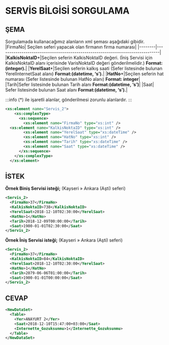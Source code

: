# SERVİS BİLGİSİ SORGULAMA

## ŞEMA

Sorgulamada kullanacağımız alanların xml şeması aşağıdaki gibidir.
|FirmaNo| Seçilen seferi yapacak olan firmanın firma numarası|
|--------|-------------------------------------------------------------------------------|
|**KalkisNoktaID***|Seçilen seferin KalkisNoktaID değeri. (İniş Servisi için KalkisNoktaID alanı içerisinde VarisNoktaID değeri gönderilmelidir.) **Format:(integer).**|
|**YerelSaat***|Seçilen seferin kalkış saati (Sefer listesinde bulunan YerelInternetSaat alanı) **Format:(datetime, ‘s’).**|
|**HatNo***|Seçilen seferin hat numarası (Sefer listesinde bulunan HatNo alanı) **Format: integer**|
|Tarih|Sefer listesinde bulunan Tarih alanı **Format:(datetime, ‘s’)**|
|Saat| Sefer listesinde bulunan Saat alanı **Format:(datetime, ‘s’).**|

:::info
(*) ile işaretli alanlar, gönderilmesi zorunlu alanlardır.
:::

```xml
<xs:element name="Servis_2">
    <xs:complexType>
      <xs:sequence>
        <xs:element name="FirmaNo" type="xs:int" />
  <xs:element name="KalkisNoktaID" type="xs:int" />
        <xs:element name="YerelSaat" type="xs:dateTime" />
        <xs:element name="HatNo" type="xs:int" />
        <xs:element name="Tarih" type="xs:dateTime" />
        <xs:element name="Saat" type="xs:dateTime" />
      </xs:sequence>
    </xs:complexType>
  </xs:element>
```

## İSTEK

**Örnek Biniş Servisi isteği;** (Kayseri » Ankara (Aşti) seferi)

```xml
<Servis_2>
  <FirmaNo>37</FirmaNo>
  <KalkisNoktaID>738</KalkisNoktaID>
  <YerelSaat>2018-12-10T02:30:00</YerelSaat>
  <HatNo>1</HatNo>
  <Tarih>2018-12-09T00:00:00</Tarih>
  <Saat>1900-01-01T02:30:00</Saat>
</Servis_2>
```

**Örnek İniş Servisi isteği;** (Kayseri » Ankara (Aşti) seferi)

```xml
<Servis_2>
  <FirmaNo>37</FirmaNo>
  <KalkisNoktaID>84</KalkisNoktaID>
  <YerelSaat>2018-12-10T02:30:00</YerelSaat>
  <HatNo>1</HatNo>
  <Tarih>2079-06-06T01:00:00</Tarih>
  <Saat>1900-01-01T00:00:00</Saat>
</Servis_2>
```

## CEVAP

```xml
<NewDataSet>
  <Table>
    <Yer>ANAYURT 2</Yer>
    <Saat>2018-12-10T15:47:00+03:00</Saat>
    <Internette_Gozuksunmu>1</Internette_Gozuksunmu>
  </Table>
</NewDataSet>
```
